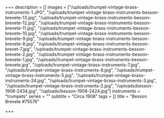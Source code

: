 +++
description = []
images = ["/uploads/trumpet-vintage-brass-instruments-1.JPG", "/uploads/trumpet-vintage-brass-instruments-besson-brevete-13.jpg", "/uploads/trumpet-vintage-brass-instruments-besson-brevete-12.jpg", "/uploads/trumpet-vintage-brass-instruments-besson-brevete-11.jpg", "/uploads/trumpet-vintage-brass-instruments-besson-brevete-10.jpg", "/uploads/trumpet-vintage-brass-instruments-besson-brevete-9.jpg", "/uploads/trumpet-vintage-brass-instruments-besson-brevete-8.jpg", "/uploads/trumpet-vintage-brass-instruments-besson-brevet-7.jpg", "/uploads/trumpet-vintage-brass-instruments-besson-brevete-2.jpg", "/uploads/trumpet-vintage-brass-instruments-besson-brevete-1.jpg", "/uploads/trumpet-vintage-brass-instruments-besson-brevete.jpg", "/uploads/trumpet-vintage-brass-instruments-7.jpg", "/uploads/trumpet-vintage-brass-instruments-6.jpg", "/uploads/trumpet-vintage-brass-instruments-5.jpg", "/uploads/trumpet-vintage-brass-instruments-24.jpg", "/uploads/trumpet-vintage-brass-instruments-3.jpg", "/uploads/trumpet-vintage-brass-instruments-2.jpg", "/uploads/besson-1908-2434.jpg", "/uploads/besson-1908-2424.jpg"]
instruments = "trumpets"
series = ""
subtitle = "Circa 1908"
tags = []
title = "Besson Brevete #75576"

+++

